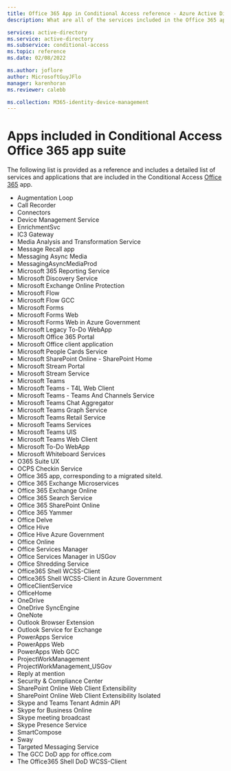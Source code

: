 ```yaml
---
title: Office 365 App in Conditional Access reference - Azure Active Directory
description: What are all of the services included in the Office 365 app in Azure AD Conditional Access

services: active-directory
ms.service: active-directory
ms.subservice: conditional-access
ms.topic: reference
ms.date: 02/08/2022

ms.author: joflore
author: MicrosoftGuyJFlo
manager: karenhoran
ms.reviewer: calebb

ms.collection: M365-identity-device-management
---
```

# Apps included in Conditional Access Office 365 app suite

The following list is provided as a reference and includes a detailed list of services and applications that are included in the Conditional Access [Office 365](concept-conditional-access-cloud-apps.md#office-365) app.

- Augmentation Loop
- Call Recorder
- Connectors
- Device Management Service
- EnrichmentSvc
- IC3 Gateway
- Media Analysis and Transformation Service
- Message Recall app
- Messaging Async Media
- MessagingAsyncMediaProd
- Microsoft 365 Reporting Service
- Microsoft Discovery Service
- Microsoft Exchange Online Protection
- Microsoft Flow
- Microsoft Flow GCC
- Microsoft Forms
- Microsoft Forms Web
- Microsoft Forms Web in Azure Government
- Microsoft Legacy To-Do WebApp
- Microsoft Office 365 Portal
- Microsoft Office client application
- Microsoft People Cards Service
- Microsoft SharePoint Online - SharePoint Home
- Microsoft Stream Portal
- Microsoft Stream Service
- Microsoft Teams
- Microsoft Teams - T4L Web Client
- Microsoft Teams - Teams And Channels Service
- Microsoft Teams Chat Aggregator
- Microsoft Teams Graph Service
- Microsoft Teams Retail Service
- Microsoft Teams Services
- Microsoft Teams UIS
- Microsoft Teams Web Client
- Microsoft To-Do WebApp
- Microsoft Whiteboard Services
- O365 Suite UX
- OCPS Checkin Service
- Office 365 app, corresponding to a migrated siteId.
- Office 365 Exchange Microservices
- Office 365 Exchange Online
- Office 365 Search Service
- Office 365 SharePoint Online
- Office 365 Yammer
- Office Delve
- Office Hive
- Office Hive Azure Government
- Office Online
- Office Services Manager
- Office Services Manager in USGov
- Office Shredding Service
- Office365 Shell WCSS-Client
- Office365 Shell WCSS-Client in Azure Government
- OfficeClientService
- OfficeHome
- OneDrive
- OneDrive SyncEngine
- OneNote
- Outlook Browser Extension
- Outlook Service for Exchange
- PowerApps Service
- PowerApps Web
- PowerApps Web GCC
- ProjectWorkManagement
- ProjectWorkManagement_USGov
- Reply at mention
- Security & Compliance Center
- SharePoint Online Web Client Extensibility
- SharePoint Online Web Client Extensibility Isolated
- Skype and Teams Tenant Admin API
- Skype for Business Online
- Skype meeting broadcast
- Skype Presence Service
- SmartCompose
- Sway
- Targeted Messaging Service
- The GCC DoD app for office.com
- The Office365 Shell DoD WCSS-Client

